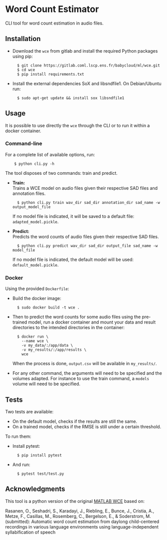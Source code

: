 # Word Count Estimator

CLI tool for word count estimation in audio files.


## Installation

- Download the `wce` from gitlab and install the required Python packages using pip:

        $ git clone https://gitlab.coml.lscp.ens.fr/babycloud/ml/wce.git
        $ cd wce
        $ pip install requirements.txt

- Install the external dependencies SoX and libsndfile1. On Debian/Ubuntu run:

        $ sudo apt-get update && install sox libsndfile1


## Usage

It is possible to use directly the `wce` through the CLI or to run it within a
docker container.

### Command-line

For a complete list of available options, run:

        $ python cli.py -h

The tool disposes of two commands: train and predict.

- **Train:**  
    Trains a WCE model on audio files given their respective SAD files and annotation
    files.

        $ python cli.py train wav_dir sad_dir annotation_dir sad_name -w output_model_file

    If no model file is indicated, it will be saved to a default file: 
    `adapted_model.pickle`.

- **Predict:**  
    Predicts the word counts of audio files given their respective SAD files.

        $ python cli.py predict wav_dir sad_dir output_file sad_name -w model_file

    If no model file is indicated, the default model will be used: 
    `default_model.pickle`.

### Docker

Using the provided `Dockerfile`:

- Build the docker image:

        $ sudo docker build -t wce .

- Then to predict the word counts for some audio files using the pre-trained 
model, run a docker container and mount your data and result directories to the
intended directories in the container:

        $ docker run \
          --name wce \
          -v my_data/:/app/data \
          -v my_results/:/app/results \
          wce
    When the process is done, `output.csv` will be available in `my_results/`.

- For any other command, the arguments will need to be specified and the volumes
adapted. For instance to use the train command, a `models` volume will need to be
specified.


## Tests

Two tests are available:

- On the default model, checks if the results are still the same.
- On a trained model, checks if the RMSE is still under a certain threshold.

To run them:

- Install pytest:

        $ pip install pytest

- And run:

        $ pytest test/test.py


## Acknowledgments

This tool is a python version of the original [MATLAB WCE](https://github.com/aclew/WCE_VM)
based on:

Rasanen, O., Seshadri, S., Karadayi, J., Riebling, E., Bunce, J., Cristia, A.,
Metze, F., Casillas, M., Rosemberg, C., Bergelson, E., & Soderstrom, M. (submitted):
Automatic word count estimation from daylong child-centered recordings in
various language environments using language-independent syllabification of speech
